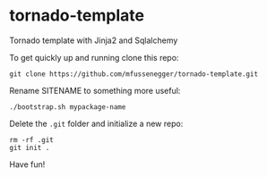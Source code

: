 tornado-template
================

Tornado template with Jinja2 and Sqlalchemy

To get quickly up and running clone this repo:
    
    git clone https://github.com/mfussenegger/tornado-template.git

Rename SITENAME to something more useful:

    ./bootstrap.sh mypackage-name

Delete the `.git` folder and initialize a new repo:

    rm -rf .git
    git init .

Have fun!

